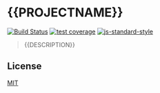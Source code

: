 # {{PROJECTNAME}}
[![Build Status](https://img.shields.io/travis/{{USERNAME}}/{{PROJECTNAME}}/master.svg?style=flat-square)](https://travis-ci.org/{{USERNAME}}/{{PROJECTNAME}}) [![test coverage](https://img.shields.io/codecov/c/github/{{USERNAME}}/{{PROJECTNAME}}/master.svg?style=flat-square)](https://codecov.io/github/{{USERNAME}}/{{PROJECTNAME}}) [![js-standard-style](https://img.shields.io/badge/code%20style-standard-brightgreen.svg?style=flat-square)](https://github.com/feross/standard)

> {{DESCRIPTION}}

## License
[MIT](/license)
